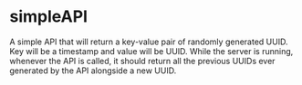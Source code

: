 # simpleAPI
A simple API that will return a key-value pair of randomly generated UUID. Key will be a timestamp and value will be UUID. While the server is running, whenever the API is called, it should return all the previous UUIDs ever generated by the API alongside a new UUID.
